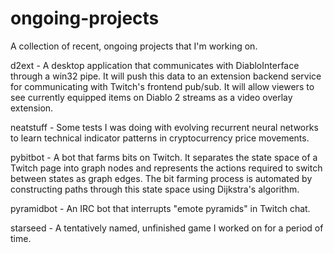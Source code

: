 # ongoing-projects
A collection of recent, ongoing projects that I'm working on.

d2ext - A desktop application that communicates with DiabloInterface through a win32 pipe. It will push this data to an extension backend service for communicating with Twitch's frontend pub/sub. It will allow viewers to see currently equipped items on Diablo 2 streams as a video overlay extension.

neatstuff - Some tests I was doing with evolving recurrent neural networks to learn technical indicator patterns in cryptocurrency price movements.

pybitbot - A bot that farms bits on Twitch. It separates the state space of a Twitch page into graph nodes and represents the actions required to switch between states as graph edges. The bit farming process is automated by constructing paths through this state space using Dijkstra's algorithm.

pyramidbot - An IRC bot that interrupts "emote pyramids" in Twitch chat.

starseed - A tentatively named, unfinished game I worked on for a period of time.
